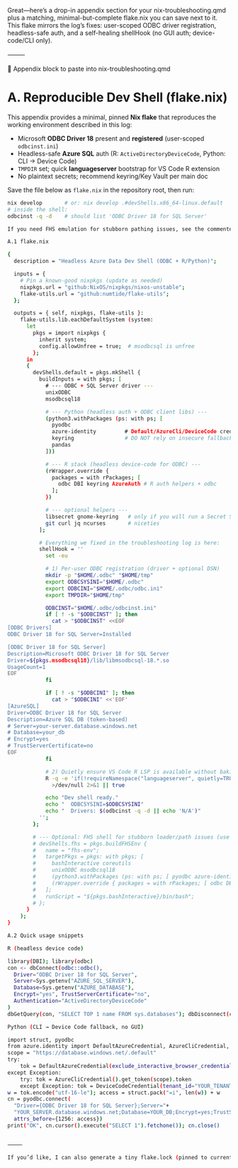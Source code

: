 Great—here’s a drop-in appendix section for your nix-troubleshooting.qmd plus a matching, minimal-but-complete flake.nix you can save next to it. This flake mirrors the log’s fixes: user-scoped ODBC driver registration, headless-safe auth, and a self-healing shellHook (no GUI auth; device-code/CLI only).

⸻

️⃣ Appendix block to paste into nix-troubleshooting.qmd

# A. Reproducible Dev Shell (flake.nix)

This appendix provides a minimal, pinned **Nix flake** that reproduces the working environment described in this log:

- Microsoft **ODBC Driver 18** present and **registered** (user-scoped `odbcinst.ini`)
- Headless-safe **Azure SQL** auth (R: `ActiveDirectoryDeviceCode`, Python: CLI → Device Code)
- `TMPDIR` set; quick **languageserver** bootstrap for VS Code R extension
- No plaintext secrets; recommend keyring/Key Vault per main doc

Save the file below as `flake.nix` in the repository root, then run:

```bash
nix develop       # or: nix develop .#devShells.x86_64-linux.default
# inside the shell:
odbcinst -q -d    # should list 'ODBC Driver 18 for SQL Server'

If you need FHS emulation for stubborn pathing issues, see the commented “Optional FHS shell” section inside the file.

A.1 flake.nix

{
  description = "Headless Azure Data Dev Shell (ODBC + R/Python)";

  inputs = {
    # Pin a known-good nixpkgs (update as needed)
    nixpkgs.url = "github:NixOS/nixpkgs/nixos-unstable";
    flake-utils.url = "github:numtide/flake-utils";
  };

  outputs = { self, nixpkgs, flake-utils }:
    flake-utils.lib.eachDefaultSystem (system:
      let
        pkgs = import nixpkgs {
          inherit system;
          config.allowUnfree = true;  # msodbcsql is unfree
        };
      in
      {
        devShells.default = pkgs.mkShell {
          buildInputs = with pkgs; [
            # --- ODBC + SQL Server driver ---
            unixODBC
            msodbcsql18

            # --- Python (headless auth + ODBC client libs) ---
            (python3.withPackages (ps: with ps; [
              pyodbc
              azure-identity         # Default/AzureCli/DeviceCode credentials
              keyring                # DO NOT rely on insecure fallback backends
              pandas
            ]))

            # --- R stack (headless device-code for ODBC) ---
            (rWrapper.override {
              packages = with rPackages; [
                odbc DBI keyring AzureAuth # R auth helpers + odbc
              ];
            })

            # --- optional helpers ---
            libsecret gnome-keyring   # only if you will run a Secret Service/DBus
            git curl jq ncurses       # niceties
          ];

          # Everything we fixed in the troubleshooting log is here:
          shellHook = ''
            set -eu

            # 1) Per-user ODBC registration (driver + optional DSN)
            mkdir -p "$HOME/.odbc" "$HOME/tmp"
            export ODBCSYSINI="$HOME/.odbc"
            export ODBCINI="$HOME/.odbc/odbc.ini"
            export TMPDIR="$HOME/tmp"

            ODBCINST="$HOME/.odbc/odbcinst.ini"
            if [ ! -s "$ODBCINST" ]; then
              cat > "$ODBCINST" <<EOF
[ODBC Drivers]
ODBC Driver 18 for SQL Server=Installed

[ODBC Driver 18 for SQL Server]
Description=Microsoft ODBC Driver 18 for SQL Server
Driver=${pkgs.msodbcsql18}/lib/libmsodbcsql-18.*.so
UsageCount=1
EOF
            fi

            if [ ! -s "$ODBCINI" ]; then
              cat > "$ODBCINI" <<'EOF'
[AzureSQL]
Driver=ODBC Driver 18 for SQL Server
Description=Azure SQL DB (token-based)
# Server=your-server.database.windows.net
# Database=your_db
# Encrypt=yes
# TrustServerCertificate=no
EOF
            fi

            # 2) Quietly ensure VS Code R LSP is available without baking into closure
            R -q -e 'if(!requireNamespace("languageserver", quietly=TRUE)) install.packages("languageserver")' \
              >/dev/null 2>&1 || true

            echo "Dev shell ready."
            echo "  ODBCSYSINI=$ODBCSYSINI"
            echo "  Drivers: $(odbcinst -q -d || echo 'N/A')"
          '';
        };

        # --- Optional: FHS shell for stubborn loader/path issues (use sparingly) ---
        # devShells.fhs = pkgs.buildFHSEnv {
        #   name = "fhs-env";
        #   targetPkgs = pkgs: with pkgs; [
        #     bashInteractive coreutils
        #     unixODBC msodbcsql18
        #     (python3.withPackages (ps: with ps; [ pyodbc azure-identity ]))
        #     (rWrapper.override { packages = with rPackages; [ odbc DBI ]; })
        #   ];
        #   runScript = "${pkgs.bashInteractive}/bin/bash";
        # };
      }
    );
}

A.2 Quick usage snippets

R (headless device code)

library(DBI); library(odbc)
con <- dbConnect(odbc::odbc(),
  Driver="ODBC Driver 18 for SQL Server",
  Server=Sys.getenv("AZURE_SQL_SERVER"),
  Database=Sys.getenv("AZURE_DATABASE"),
  Encrypt="yes", TrustServerCertificate="no",
  Authentication="ActiveDirectoryDeviceCode"
)
dbGetQuery(con, "SELECT TOP 1 name FROM sys.databases"); dbDisconnect(con)

Python (CLI → Device Code fallback, no GUI)

import struct, pyodbc
from azure.identity import DefaultAzureCredential, AzureCliCredential, DeviceCodeCredential
scope = "https://database.windows.net/.default"
try:
    tok = DefaultAzureCredential(exclude_interactive_browser_credential=True).get_token(scope).token
except Exception:
    try: tok = AzureCliCredential().get_token(scope).token
    except Exception: tok = DeviceCodeCredential(tenant_id="YOUR_TENANT_ID").get_token(scope).token
w = tok.encode("utf-16-le"); access = struct.pack("=i", len(w)) + w
cn = pyodbc.connect(
  "Driver={ODBC Driver 18 for SQL Server};Server="+
  "YOUR_SERVER.database.windows.net;Database=YOUR_DB;Encrypt=yes;TrustServerCertificate=no;",
  attrs_before={1256: access})
print("OK", cn.cursor().execute("SELECT 1").fetchone()); cn.close()


⸻

If you’d like, I can also generate a tiny flake.lock (pinned to current unstable) or a make dev helper to enter the shell and run a 10-second connectivity smoke test automatically.